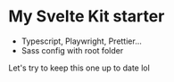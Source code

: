 # My Svelte Kit starter

- Typescript, Playwright, Prettier...
- Sass config with root folder

Let's try to keep this one up to date lol
